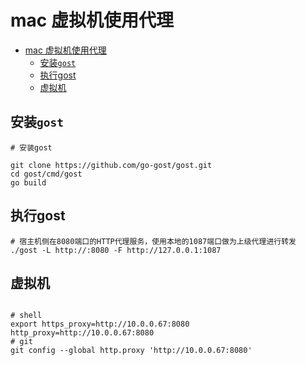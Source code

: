 
# mac 虚拟机使用代理 

- [mac 虚拟机使用代理](#mac-虚拟机使用代理)
  - [安装`gost`](#安装gost)
  - [执行gost](#执行gost)
  - [虚拟机](#虚拟机)

## 安装`gost`

```shell
# 安装gost 

git clone https://github.com/go-gost/gost.git
cd gost/cmd/gost
go build
```

## 执行gost

```shell
# 宿主机侧在8080端口的HTTP代理服务，使用本地的1087端口做为上级代理进行转发
./gost -L http://:8080 -F http://127.0.0.1:1087
```

## 虚拟机

```shell

# shell
export https_proxy=http://10.0.0.67:8080 http_proxy=http://10.0.0.67:8080
# git 
git config --global http.proxy 'http://10.0.0.67:8080'
```
